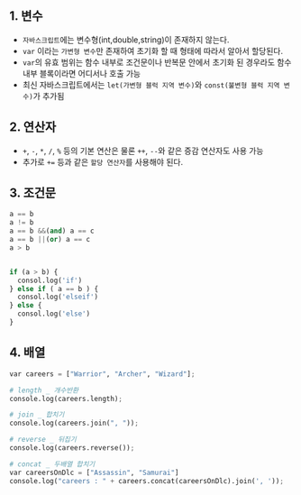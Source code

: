 ## 1. 변수
* `자바스크립트`에는 변수형(int,double,string)이 존재하지 않는다.  
* `var` 이라는 `가변형 변수`만 존재하여 초기화 할 때 형태에 따라서 알아서 할당된다.  
* `var`의 유효 범위는 함수 내부로 조건문이나 반복문 안에서 초기화 된 경우라도 함수 내부 블록이라면 어디서나 호출 가능  
* 최신 자바스크립트에서는 `let(가변형 블럭 지역 변수)`와 `const(불변형 블럭 지역 변수)`가 추가됨

## 2. 연산자
* `+`, `-`, `*`, `/`, `%` 등의 기본 연산은 물론 `++`, `--`와 같은 증감 연산자도 사용 가능
* 추가로 `+=` 등과 같은 `할당 연산자`를 사용해야 된다.

## 3. 조건문

```python
a == b
a != b
a == b &&(and) a == c 
a == b ||(or) a == c
a > b


if (a > b) {
  consol.log('if')
} else if ( a == b ) {
  consol.log('elseif')
} else {
  consol.log('else')
}

```

## 4. 배열
```python
var careers = ["Warrior", "Archer", "Wizard"];

# length _ 개수반환
console.log(careers.length);

# join _ 합치기
console.log(careers.join(", ")); 

# reverse _ 뒤집기
console.log(careers.reverse());

# concat _ 두배열 합치기
var careersOnDlc = ["Assassin", "Samurai"]
console.log("careers : " + careers.concat(careersOnDlc).join(', '));
```

